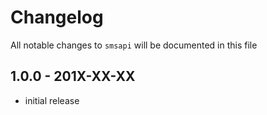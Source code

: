 # Changelog

All notable changes to `smsapi` will be documented in this file

## 1.0.0 - 201X-XX-XX

- initial release
